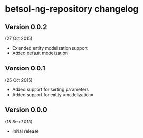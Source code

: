 # betsol-ng-repository changelog

## Version 0.0.2
(27 Oct 2015)

- Extended entity modelization support
- Added default modelization


## Version 0.0.1
(25 Oct 2015)

- Added support for sorting parameters
- Added support for entity «modelization»


## Version 0.0.0
(18 Sep 2015)

- Initial release
